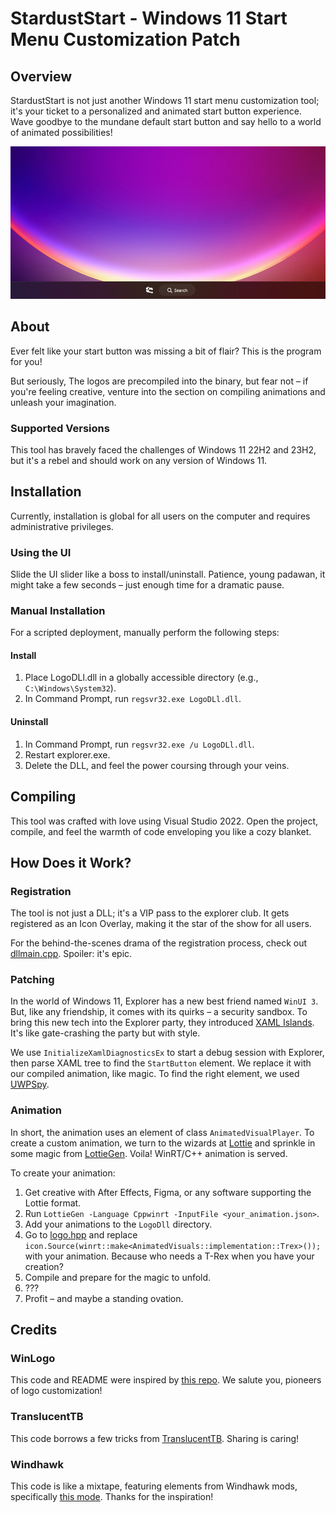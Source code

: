 # StardustStart - Windows 11 Start Menu Customization Patch

## Overview

StardustStart is not just another Windows 11 start menu customization tool; it's your ticket to a personalized and animated start button experience. Wave goodbye to the mundane default start button and say hello to a world of animated possibilities!

![Preview Image](./Assets/preview.png)

## About

Ever felt like your start button was missing a bit of flair? This is the program for you!

But seriously, The logos are precompiled into the binary, but fear not – if you're feeling creative, venture into the section on compiling animations and unleash your imagination.

### Supported Versions

This tool has bravely faced the challenges of Windows 11 22H2 and 23H2, but it's a rebel and should work on any version of Windows 11.

## Installation

Currently, installation is global for all users on the computer and requires administrative privileges.

### Using the UI

Slide the UI slider like a boss to install/uninstall. Patience, young padawan, it might take a few seconds – just enough time for a dramatic pause.

### Manual Installation

For a scripted deployment, manually perform the following steps:

#### Install

1. Place LogoDLl.dll in a globally accessible directory (e.g., `C:\Windows\System32`).
2. In Command Prompt, run `regsvr32.exe LogoDLl.dll`.

#### Uninstall

1. In Command Prompt, run `regsvr32.exe /u LogoDLl.dll`.
2. Restart explorer.exe.
3. Delete the DLL, and feel the power coursing through your veins.

## Compiling

This tool was crafted with love using Visual Studio 2022. Open the project, compile, and feel the warmth of code enveloping you like a cozy blanket.

## How Does it Work?

### Registration

The tool is not just a DLL; it's a VIP pass to the explorer club. It gets registered as an Icon Overlay, making it the star of the show for all users.

For the behind-the-scenes drama of the registration process, check out [dllmain.cpp](LogoDll/dllmain.cpp). Spoiler: it's epic.

### Patching

In the world of Windows 11, Explorer has a new best friend named `WinUI 3`. But, like any friendship, it comes with its quirks – a security sandbox. To bring this new tech into the Explorer party, they introduced [XAML Islands](https://learn.microsoft.com/en-us/windows/apps/desktop/modernize/xaml-islands). It's like gate-crashing the party but with style.

We use `InitializeXamlDiagnosticsEx` to start a debug session with Explorer, then parse XAML tree to find the `StartButton` element. We replace it with our compiled animation, like magic.
To find the right element, we used [UWPSpy](https://github.com/m417z/UWPSpy).

### Animation

In short, the animation uses an element of class `AnimatedVisualPlayer`. To create a custom animation, we turn to the wizards at [Lottie](https://lottiefiles.com/) and sprinkle in some magic from [LottieGen](https://github.com/CommunityToolkit/Lottie-Windows/tree/main/LottieGen). Voila! WinRT/C++ animation is served.

To create your animation:

1. Get creative with After Effects, Figma, or any software supporting the Lottie format.
2. Run `LottieGen -Language Cppwinrt -InputFile <your_animation.json>`.
3. Add your animations to the `LogoDll` directory.
4. Go to [logo.hpp](LogoDll/logo.hpp#L122C13-L122C13) and replace `icon.Source(winrt::make<AnimatedVisuals::implementation::Trex>());` with your animation. Because who needs a T-Rex when you have your creation?
5. Compile and prepare for the magic to unfold.
6. ???
7. Profit – and maybe a standing ovation.

## Credits

### WinLogo

This code and README were inspired by [this repo](https://github.com/shsh999/WinLogo/tree/master). We salute you, pioneers of logo customization!

### TranslucentTB

This code borrows a few tricks from [TranslucentTB](https://github.com/TranslucentTB/TranslucentTB). Sharing is caring!

### Windhawk

This code is like a mixtape, featuring elements from Windhawk mods, specifically [this mode](https://github.com/ramensoftware/windhawk-mods/blob/main/mods/windows-11-taskbar-styler.wh.cpp). Thanks for the inspiration!
